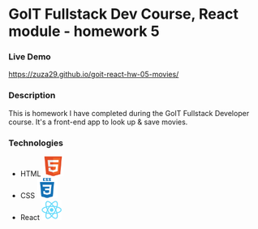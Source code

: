# GoIT Fullstack Dev Course, React module - homework 5
### Live Demo
https://zuza29.github.io/goit-react-hw-05-movies/

### Description
This is homework I have completed during the GoIT Fullstack Developer course. It's a front-end app to look up & save movies.

### Technologies
- HTML <img src="https://github.com/devicons/devicon/blob/master/icons/html5/html5-original.svg" title="HTML5" alt="HTML" width="40" height="40"/>&nbsp;
- CSS <img src="https://github.com/devicons/devicon/blob/master/icons/css3/css3-plain-wordmark.svg"  title="CSS3" alt="CSS" width="40" height="40"/>&nbsp;
- React <img src="https://github.com/devicons/devicon/blob/master/icons/react/react-original.svg" title="React" alt="React" width="40" height="40" />&nbsp;
